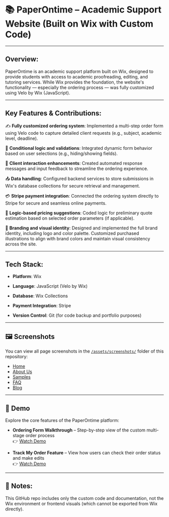 # 📚 PaperOntime – Academic Support Website (Built on Wix with Custom Code)

---

## Overview:
PaperOntime is an academic support platform built on Wix, designed to provide students with access to academic proofreading, editing, and tutoring services. While Wix provides the foundation, the website's functionality — especially the ordering process — was fully customized using Velo by Wix (JavaScript).

---

## Key Features & Contributions:
✍️ **Fully customized ordering system**: Implemented a multi-step order form using Velo code to capture detailed client requests (e.g., subject, academic level, deadline).

🔐 **Conditional logic and validations**: Integrated dynamic form behavior based on user selections (e.g., hiding/showing fields).

💬 **Client interaction enhancements**: Created automated response messages and input feedback to streamline the ordering experience.

📤 **Data handling**: Configured backend services to store submissions in Wix's database collections for secure retrieval and management.

💳 **Stripe payment integration**: Connected the ordering system directly to Stripe for secure and seamless online payments.

🧠 **Logic-based pricing suggestions**: Coded logic for preliminary quote estimation based on selected order parameters (if applicable).

🎨 **Branding and visual identity**: Designed and implemented the full brand identity, including logo and color palette. Customized purchased illustrations to align with brand colors and maintain visual consistency across the site.

---

## Tech Stack:
- **Platform**: Wix

- **Language**: JavaScript (Velo by Wix)

- **Database**: Wix Collections

- **Payment Integration**: Stripe

- **Version Control**: Git (for code backup and portfolio purposes)

---

## 🖼 Screenshots

You can view all page screenshots in the [`/assets/screenshots/`](./assets/screenshots/) folder of this repository:

- [Home](./assets/screenshots/home.png)
- [About Us](./assets/screenshots/aboutUs.png)
- [Samples](./assets/screenshots/samples.png)
- [FAQ](./assets/screenshots/faq.png)
- [Blog](./assets/screenshots/blog.png)

---

## 🎥 Demo

Explore the core features of the PaperOntime platform:

- **Ordering Form Walkthrough** – Step-by-step view of the custom multi-stage order process  
  👉 [Watch Demo](https://www.loom.com/share/your-loom-video-id)

- **Track My Order Feature** – View how users can check their order status and make edits  
  👉 [Watch Demo](https://www.loom.com/share/your-loom-video-id)

---

## 🔗 Notes:
This GitHub repo includes only the custom code and documentation, not the Wix environment or frontend visuals (which cannot be exported from Wix directly).
